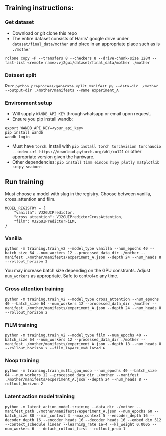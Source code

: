 ## Training instructions:

### Get dataset
- Download or git clone this repo
- The entire dataset consists of Harris' google drive under `dataset/final_data/mother` and place in an appropriate place such as is `./mother`

`rclone copy -P --transfers 8 --checkers 8 --drive-chunk-size 128M --fast-list <remote name>:vj2gui/dataset/final_data/mother ./mother`

### Dataset split
Run:
`python preprocess/generate_split_manifest.py --data-dir ./mother --output-dir ./mother/manifests --name experiment_A`

### Environment setup
- Will supply `WANDB_API_KEY` through whatsapp or email upon request.
- Ensure you pip install wandb: 
```
export WANDB_API_KEY=<your_api_key>
pip install wandb
wandb login
```
- Must have `torch`. Install with `pip install torch torchvision torchaudio --index-url https://download.pytorch.org/whl/cu121` or other appropriate version given the hardware. 
- Other dependencies:
`pip install timm einops h5py plotly matplotlib scipy seaborn`

## Run training
Must choose a model with slug in the registry. Choose between vanilla, cross_attention and film.
```
MODEL_REGISTRY = {
    "vanilla": VJ2GUIPredictor,
    "cross_attention": VJ2GUIPredictorCrossAttention,
    "film": VJ2GUIPredictorFiLM,
}
```
### Vanilla
`python -m training.train_v2 --model_type vanilla --num_epochs 40 --batch_size 64 --num_workers 12 --processed_data_dir ./mother --manifest ./mother/manifests/experiment_A.json --depth 24 --num_heads 8 --rollout_horizon 2`

You may increase batch size depending on the GPU constrants. Adjust `num_workers` as appropriate. Safe to control+c any time.

### Cross attention training
`python -m training.train_v2 --model_type cross_attention --num_epochs 40 --batch_size 64 --num_workers 12 --processed_data_dir ./mother --manifest ./mother/manifests/experiment_A.json --depth 24 --num_heads 8 --rollout_horizon 2`

### FiLM training
`python -m training.train_v2 --model_type film --num_epochs 40 --batch_size 64 --num_workers 12 --processed_data_dir ./mother --manifest ./mother/manifests/experiment_A.json --depth 18 --num_heads 8 --rollout_horizon 2 --film_layers_modulated 6`

### Noop training
`python -m training.train_multi_gpu_noop --num_epochs 40 --batch_size 64 --num_workers 12 --processed_data_dir ./mother --manifest ./mother/manifests/experiment_A.json --depth 24 --num_heads 8 --rollout_horizon 2`

### Latent action model training

`python -m latent_action_model.training --data_dir ./mother --manifest_path ./mother/manifests/experiment_A.json --num_epochs 60 --batch_size 80 --min_context 3 --max_context 5 --encoder_depth 16 --decoder_depth 16 --encoder_heads 16 --decoder_heads 16 --embed_dim 512 --context_schedule linear --learning_rate 1e-4 --kl_weight 0.0005 --num_workers 6  --detach_rollout_first --rollout_prob 1`
